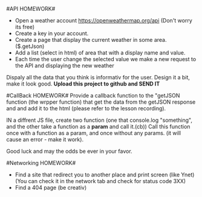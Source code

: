 #API HOMEWORK#
- Open a weather account https://openweathermap.org/api (Don't worry its free)
- Create a key in your account.
- Create a page that display the current weather in some area. ($.getJson)
- Add a list (select in html) of area that with a display name and value.
- Each time the user change the selected value we make a new request to the API and displaying the new weather

Dispaly all the data that you think is informativ for the user.
Design it a bit, make it look good.
**Upload this project to github and SEND IT**

#CallBack HOMEWORK#
Provide a callback function to the "getJSON function (the wrpper function) that get the data from the getJSON response and and add it to the html (please refer to the lesson recording).

IN a diffrent JS file, create two function (one that console.log "something", and the other take a function as a **param** and call it.(cb))
Call this function once with a function as a param, and once without any params. (it will cause an error - make it work).

Good luck and may the odds be ever in your favor.

#Networking HOMEWORK#
 - Find a site that redirect you to another place and print screen (like Ynet) 
(You can check it in the network tab and check for status code 3XX)
 - Find a 404 page (be creativ)

